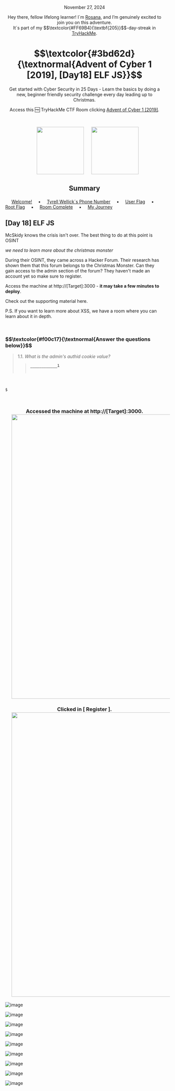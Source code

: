 <p align="center">November 27, 2024</p>
<p align="center">Hey there, fellow lifelong learner! I´m <a href="https://www.linkedin.com/in/rosanafssantos/">Rosana</a>, and I’m genuinely excited to join you on this adventure.<br>
It´s part of my $$\textcolor{#FF69B4}{\textbf{205}}$$-day-streak in  <a href="https://tryhackme.com/r/hacktivities">TryHackMe</a>.</p>

<h1 align="center">
  $$\textcolor{#3bd62d}{\textnormal{Advent of Cyber 1 [2019], [Day18] ELF JS}}$$

</h1>
<p align="center">Get started with Cyber Security in 25 Days - Learn the basics by doing a new, beginner friendly security challenge every day leading up to Christmas.</p>
<p align="center">Access this 🆓 TryHackMe CTF Room clicking <a href="https://tryhackme.com/r/room/25daysofchristmas">Advent of Cyber 1 [2019]</a>.</p><br>
<p align="center">
  <img height="150px" hspace="20" src="https://github.com/user-attachments/assets/f59c6a13-447f-4f2a-ade0-a28bc0f05118">
  <img height="150px" src="https://github.com/user-attachments/assets/7a3dd02f-39d7-4e1e-b64d-e0ec60bdb2f2">

</p>

<h2><p align="center">Summary<a id='0'></a></h2>

&nbsp;&nbsp;&nbsp;&nbsp; [Welcome!](#1) &nbsp;&nbsp;&nbsp;&nbsp;▪️&nbsp;&nbsp;&nbsp;&nbsp; [Tyrell Wellick´s Phone Number](#1.1) &nbsp;&nbsp;&nbsp;&nbsp;▪️&nbsp;&nbsp;&nbsp;&nbsp; [User Flag](#1.2) &nbsp;&nbsp;&nbsp;&nbsp;▪️&nbsp;&nbsp;&nbsp;&nbsp; [Root Flag](#1.3) &nbsp;&nbsp;&nbsp;&nbsp;▪️&nbsp;&nbsp;&nbsp;&nbsp; [Room Complete](#4) &nbsp;&nbsp;&nbsp;&nbsp;▪️&nbsp;&nbsp;&nbsp;&nbsp; [My Journey](#5) &nbsp;&nbsp;&nbsp;&nbsp;


<h2>[Day 18] ELF JS<a id='1'></a></h2>
<p>McSkidy knows the crisis isn't over. The best thing to do at this point is OSINT<br>

<em>we need to learn more about the christmas monster</em><br>

During their OSINT, they came across a Hacker Forum. Their research has shown them that this forum belongs to the Christmas Monster. Can they gain access to the admin section of the forum? They haven't made an account yet so make sure to register.<br>

Access the machine at http://[Target]:3000 - <strong>it may take a few minutes to deploy</strong>.<br>

Check out the supporting material here.<vr>

P.S. If you want to learn more about XSS, we have a room where you can learn about it in depth.</p>

<br>

<h3 align="left"> $$\textcolor{#f00c17}{\textnormal{Answer the questions below}}$$ </h3>

> 1.1. <em>What is the admin's authid cookie value?</em><br><a id='1.1'></a>
>> <code><strong>____________1</strong></code><br><br>

<br>

<pre><code>$  


</code></pre>



<h3 align="center">Accessed the machine at http://[Target]:3000.<br>
                 <img width="900px" hspace="20" src="https://github.com/user-attachments/assets/b06c2908-e0e1-49ec-bb2e-2cd977145df3"> </h3>

<h3 align="center">Clicked in [ Register ].<br>
                 <img width="900px" hspace="20" src="https://github.com/user-attachments/assets/c80aa205-73da-45a2-aee0-d92e6b6e4b56"> </h3>



![image](https://github.com/user-attachments/assets/3fd17bd8-02da-4f95-bba2-232ff19742c2)

![image](https://github.com/user-attachments/assets/da4d0e4a-806f-459d-99d6-70816ad39deb)

![image](https://github.com/user-attachments/assets/1ca30a0f-1f4c-4fc2-9dec-abed1ad3d7bb)

![image](https://github.com/user-attachments/assets/24d4660a-9c0b-4f2d-84d5-ab1255b50859)

![image](https://github.com/user-attachments/assets/219747d7-fe41-421c-9028-518c304c1ebc)



![image](https://github.com/user-attachments/assets/18d96eac-198d-4229-9d39-746e426da25a)

![image](https://github.com/user-attachments/assets/13472486-4d6e-42a8-af39-d234ef6def5c)

![image](https://github.com/user-attachments/assets/ea7e4a82-7c3d-4758-b6f2-e947c720e276)

![image](https://github.com/user-attachments/assets/2d0b24ea-3686-4802-b12d-3e48cb3b02e4)













